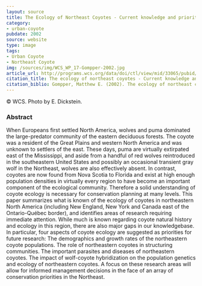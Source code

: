 ```yaml
---
layout: source
title: The Ecology of Northeast Coyotes - Current knowledge and priorities for future research
category: 
- urban-coyote
pubdate: 2002
source: website
type: image
tags:
- Urban Coyote
- Northeast Coyote
img: /sources/img/WCS_WP_17-Gompper-2002.jpg
article_url: http://programs.wcs.org/data/doi/ctl/view/mid/33065/pubid/DMX3097000000.aspx
citation_title: The ecology of northeast coyotes - Current knowledge and priorities for future research
citation_biblio: Gompper, Matthew E. (2002). The ecology of northeast coyotes - Current knowledge and priorities for future research. Wildlife Conservation Society. Working Paper no. 17, July 2002.
---
```

© WCS. Photo by E. Dickstein.

### Abstract
When Europeans first settled North America, wolves and puma dominated the large-predator community of the eastern deciduous forests. The coyote was a resident of the Great Plains and western North America and was unknown to settlers of the east. These days, puma are virtually extirpated east of the Mississippi, and aside from a handful of red wolves reintroduced in the southeastern United States and possibly an occasional transient gray wolf in the Northeast, wolves are also effectively absent. In contrast, coyotes are now found from Nova Scotia to Florida and exist at high enough population densities in virtually every region to have become an important component of the ecological community. Therefore a solid understanding of coyote ecology is necessary for conservation planning at many levels. This paper summarizes what is known of the ecology of coyotes in northeastern North America (including New England, New York and Canada east of the Ontario-Québec border), and identifies areas of research requiring immediate attention. While much is known regarding coyote natural history and ecology in this region, there are also major gaps in our knowledgebase. In particular, four aspects of coyote ecology are suggested as priorities for future research: The demographics and growth rates of the northeastern coyote populations.  The role of northeastern coyotes in structuring communities. The important parasites and diseases of northeastern coyotes.  The impact of wolf-coyote hybridization on the population genetics and ecology of northeastern coyotes. A focus on these research areas will allow for informed management decisions in the face of an array of conservation priorities in the Northeast.

